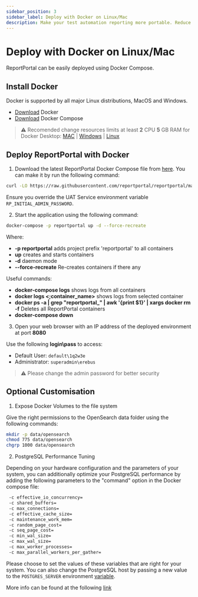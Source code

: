 ```yaml
---
sidebar_position: 3
sidebar_label: Deploy with Docker on Linux/Mac
description: Make your test automation reporting more portable. Reduce the risk of configuration issues with your test reporting tool using Docker.
---
```


# Deploy with Docker on Linux/Mac

ReportPortal can be easily deployed using Docker Compose.

## Install Docker

Docker is supported by all major Linux distributions, MacOS and Windows.

* [Download](https://www.docker.com/get-started) Docker
* [Download](https://docs.docker.com/compose/install/) Docker Compose

> ⚠️ Recomended change resources limits at least **2** CPU **5** GB RAM for Docker Desktop: [MAC](https://docs.docker.com/desktop/settings/mac/#advanced) | [Windows](https://docs.docker.com/desktop/settings/windows/#advanced) | [Linux](https://docs.docker.com/desktop/settings/linux/#advanced)


## Deploy ReportPortal with Docker

1. Download the latest ReportPortal Docker Compose file from [here](<https://github.com/reportportal/reportportal/blob/master/docker-compose.yml>). You can make it by run the following command:

```bash
curl -LO https://raw.githubusercontent.com/reportportal/reportportal/master/docker-compose.yml
```
Ensure you override the UAT Service environment variable `RP_INITIAL_ADMIN_PASSWORD`.

2. Start the application using the following command:

```bash
docker-compose -p reportportal up -d --force-recreate
``` 
Where:
- **-p reportportal** adds project prefix 'reportportal' to all containers
- **up** creates and starts containers
- **-d** daemon mode
- **--force-recreate** Re-creates containers if there any

Useful commands:
- **docker-compose logs** shows logs from all containers
- **docker logs &lt;;container_name&gt;** shows logs from selected container
- **docker ps -a | grep "reportportal_" | awk '&#123;print $1}' | xargs docker rm -f** Deletes all ReportPortal containers
- **docker-compose down**

3. Open your web browser with an IP address of the deployed environment at port **8080**

Use the following **login\pass** to access:
* Default User: `default\1q2w3e`
* Administrator: `superadmin\erebus`

> ⚠️ Please change the admin password for better security

## Optional Customisation

1. Expose Docker Volumes to the file system

Give the right permissions to the OpenSearch data folder using the following commands:

```bash
mkdir -p data/opensearch
chmod 775 data/opensearch
chgrp 1000 data/opensearch
```

2. PostgreSQL Performance Tuning

Depending on your hardware configuration and the parameters of your system, you can additionally optimize your PostgreSQL performance by adding the following parameters to the "command" option in the Docker compose file:

```bash
 -c effective_io_concurrency=
 -c shared_buffers=
 -c max_connections=
 -c effective_cache_size=
 -c maintenance_work_mem=
 -c random_page_cost=
 -c seq_page_cost= 
 -c min_wal_size= 
 -c max_wal_size=
 -c max_worker_processes=
 -c max_parallel_workers_per_gather=
``` 

Please choose to set the values of these variables that are right for your system. You can also change the PostgreSQL host by passing a new value to the `POSTGRES_SERVER` environment [variable](/installation-steps/AdditionalConfigurationParameters).

More info can be found at the following [link](/installation-steps/OptimalPerformanceHardwareSetup#5-postgresql-performance-tuning)

